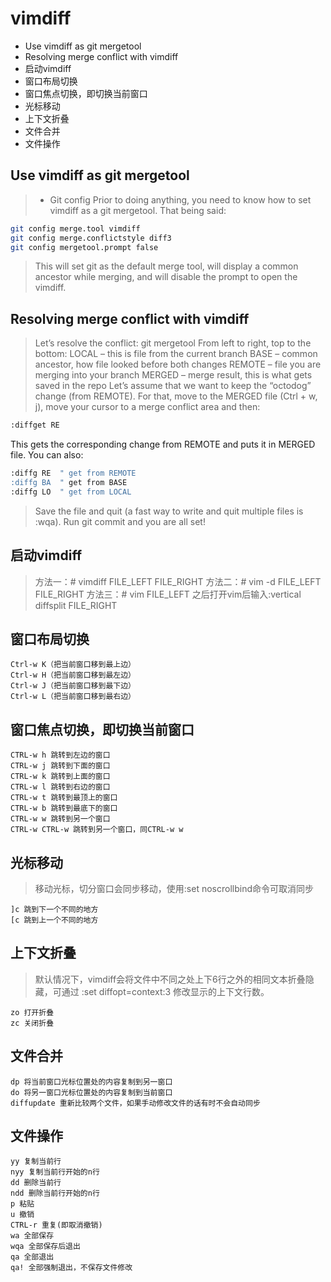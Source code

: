 # vimdiff

<!-- MarkdownTOC -->

- Use vimdiff as git mergetool
- Resolving merge conflict with vimdiff
- 启动vimdiff
- 窗口布局切换
- 窗口焦点切换，即切换当前窗口
- 光标移动
- 上下文折叠
- 文件合并
- 文件操作

<!-- /MarkdownTOC -->

## Use vimdiff as git mergetool
> - Git config
Prior to doing anything, you need to know how to set vimdiff as a git mergetool. That being said:
````bash
git config merge.tool vimdiff
git config merge.conflictstyle diff3
git config mergetool.prompt false
````
> This will set git as the default merge tool, will display a common ancestor while merging, and will disable the prompt to open the vimdiff.

## Resolving merge conflict with vimdiff
> Let’s resolve the conflict:
git mergetool
> From left to right, top to the bottom:
> LOCAL – this is file from the current branch BASE – common ancestor, how file looked before both changes REMOTE – file you are merging into your branch MERGED – merge result, this is what gets saved in the repo
> Let’s assume that we want to keep the “octodog” change (from REMOTE). For that, move to the MERGED file (Ctrl + w, j), move your cursor to a merge conflict area and then:
````bash
:diffget RE
````
This gets the corresponding change from REMOTE and puts it in MERGED file. You can also:
````bash
:diffg RE  " get from REMOTE
:diffg BA  " get from BASE
:diffg LO  " get from LOCAL
````
> Save the file and quit (a fast way to write and quit multiple files is :wqa).
> Run git commit and you are all set!

## 启动vimdiff
> 方法一：# vimdiff  FILE_LEFT  FILE_RIGHT
方法二：# vim -d  FILE_LEFT  FILE_RIGHT
方法三：# vim FILE_LEFT 之后打开vim后输入:vertical diffsplit FILE_RIGHT

## 窗口布局切换
````vimdiff
Ctrl-w K（把当前窗口移到最上边）
Ctrl-w H（把当前窗口移到最左边）
Ctrl-w J（把当前窗口移到最下边）
Ctrl-w L（把当前窗口移到最右边）
````

## 窗口焦点切换，即切换当前窗口
````vimdiff
CTRL-w h 跳转到左边的窗口
CTRL-w j 跳转到下面的窗口
CTRL-w k 跳转到上面的窗口
CTRL-w l 跳转到右边的窗口
CTRL-w t 跳转到最顶上的窗口
CTRL-w b 跳转到最底下的窗口
CTRL-w w 跳转到另一个窗口
CTRL-w CTRL-w 跳转到另一个窗口，同CTRL-w w
````

## 光标移动
> 移动光标，切分窗口会同步移动，使用:set noscrollbind命令可取消同步
````vimdiff
]c 跳到下一个不同的地方
[c 跳到上一个不同的地方
````

## 上下文折叠
> 默认情况下，vimdiff会将文件中不同之处上下6行之外的相同文本折叠隐藏，可通过 :set diffopt=context:3 修改显示的上下文行数。
````vimdiff
zo 打开折叠
zc 关闭折叠
````

## 文件合并
````vimdiff
dp 将当前窗口光标位置处的内容复制到另一窗口
do 将另一窗口光标位置处的内容复制到当前窗口
diffupdate 重新比较两个文件，如果手动修改文件的话有时不会自动同步
````

## 文件操作
````vimdiff
yy 复制当前行
nyy 复制当前行开始的n行
dd 删除当前行
ndd 删除当前行开始的n行
p 粘贴
u 撤销
CTRL-r 重复(即取消撤销)
wa 全部保存
wqa 全部保存后退出
qa 全部退出
qa! 全部强制退出，不保存文件修改
````
